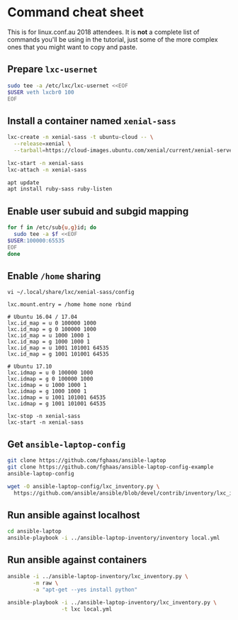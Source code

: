 # Command cheat sheet

This is for linux.conf.au 2018 attendees. It is **not** a complete
list of commands you'll be using in the tutorial, just some of the
more complex ones that you might want to copy and paste.

## Prepare `lxc-usernet`

```bash
sudo tee -a /etc/lxc/lxc-usernet <<EOF
$USER veth lxcbr0 100
EOF
```

## Install a container named `xenial-sass`

```bash
lxc-create -n xenial-sass -t ubuntu-cloud -- \
  --release=xenial \
  --tarball=https://cloud-images.ubuntu.com/xenial/current/xenial-server-cloudimg-amd64-root.tar.xz

lxc-start -n xenial-sass
lxc-attach -n xenial-sass 

apt update
apt install ruby-sass ruby-listen
```

## Enable user subuid and subgid mapping

```bash
for f in /etc/sub{u,g}id; do
  sudo tee -a $f <<EOF
$USER:100000:65535
EOF
done
```

## Enable `/home` sharing

```
vi ~/.local/share/lxc/xenial-sass/config

lxc.mount.entry = /home home none rbind

# Ubuntu 16.04 / 17.04
lxc.id_map = u 0 100000 1000
lxc.id_map = g 0 100000 1000
lxc.id_map = u 1000 1000 1
lxc.id_map = g 1000 1000 1
lxc.id_map = u 1001 101001 64535
lxc.id_map = g 1001 101001 64535

# Ubuntu 17.10
lxc.idmap = u 0 100000 1000
lxc.idmap = g 0 100000 1000
lxc.idmap = u 1000 1000 1
lxc.idmap = g 1000 1000 1
lxc.idmap = u 1001 101001 64535
lxc.idmap = g 1001 101001 64535

lxc-stop -n xenial-sass
lxc-start -n xenial-sass
```

## Get `ansible-laptop-config`

```bash
git clone https://github.com/fghaas/ansible-laptop
git clone https://github.com/fghaas/ansible-laptop-config-example
ansible-laptop-config

wget -O ansible-laptop-config/lxc_inventory.py \
  https://github.com/ansible/ansible/blob/devel/contrib/inventory/lxc_inventory.py
```

## Run ansible against localhost

```bash
cd ansible-laptop
ansible-playbook -i ../ansible-laptop-inventory/inventory local.yml
```

## Run ansible against containers

```bash
ansible -i ../ansible-laptop-inventory/lxc_inventory.py \
        -m raw \
		-a "apt-get --yes install python"
		
ansible-playbook -i ../ansible-laptop-inventory/lxc_inventory.py \
                 -t lxc local.yml
```
